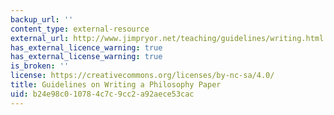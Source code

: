 ```yaml
---
backup_url: ''
content_type: external-resource
external_url: http://www.jimpryor.net/teaching/guidelines/writing.html
has_external_licence_warning: true
has_external_license_warning: true
is_broken: ''
license: https://creativecommons.org/licenses/by-nc-sa/4.0/
title: Guidelines on Writing a Philosophy Paper
uid: b24e98c0-1078-4c7c-9cc2-a92aece53cac
---
```

